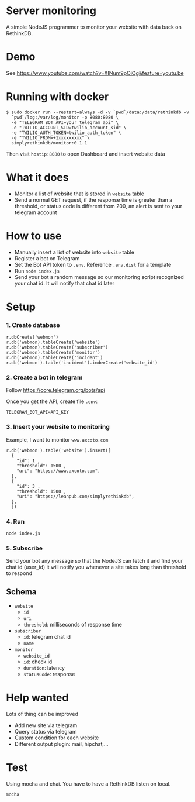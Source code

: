 # Server monitoring

A simple NodeJS programmer to monitor your website with data back on
RethinkDB.

# Demo

See https://www.youtube.com/watch?v=XINum9pOiOg&feature=youtu.be

# Running with docker

```shell
$ sudo docker run --restart=always -d -v `pwd`/data:/data/rethinkdb -v
  `pwd`/log:/var/log/monitor -p 8080:8080 \
  -e "TELEGRAM_BOT_API=your telegram api" \
  -e "TWILIO_ACCOUNT_SID=twilio_account_sid" \
  -e "TWILIO_AUTH_TOKEN=twilio_auth_token" \
  -e "TWILIO_FROM=+1xxxxxxxxx" \
  simplyrethinkdb/monitor:0.1.1
```

Then visit `hostip:8080` to open Dashboard and insert website data

# What it does

- Monitor a list of website that is stored in `website` table
- Send a normal GET request, if the response time is greater than a
  threshold, or status code is different from 200, an alert is sent to
  your telegram account

# How to use

- Manually insert a list of website into `website` table
- Register a bot on Telegram
- Set the Bot API token to `.env`. Reference `.env.dist` for a template
- Run `node index.js`
- Send your bot a random message so our monitoring script recognized
  your chat id. It will notify that chat id later

# Setup

### 1. Create database

```
r.dbCreate('webmon')
r.db('webmon).tableCreate('website')
r.db('webmon).tableCreate('subscriber')
r.db('webmon).tableCreate('monitor')
r.db('webmon).tableCreate('incident')
r.db('webmon').table('incident').indexCreate('website_id')
```

### 2. Create a bot in telegram 

Follow https://core.telegram.org/bots/api

Once you get the API, create file `.env`:

```
TELEGRAM_BOT_API=API_KEY
```

### 3. Insert your website to monitoring

Example, I want to monitor `www.axcoto.com`

```
r.db('webmon').table('website').insert([
  {
    "id": 1 ,
    "threshold": 1500 ,
    "uri": "https://www.axcoto.com",
  },
  {
    "id": 3 ,
    "threshold": 1500 ,
    "uri": "https://leanpub.com/simplyrethinkdb",
  },
  ])
```

### 4. Run 

```
node index.js
```

### 5. Subscribe

Send your bot any message so that the NodeJS can fetch it and find your chat id (user_id)
it will notify you whenever a site takes long than threshold to respond

## Schema

* `website`
    - `id`
    - `uri`
    - `threshold`: milliseconds of response time
* `subscriber`
    - `id`: telegram chat id
    - `name`
* `monitor`
    - `website_id`
    - `id`: check id
    - `duration`: latency
    - `statusCode`: response

# Help wanted

Lots of thing can be improved

 * Add new site via telegram
 * Query status via telegram
 * Custom condition for each website
 * Different output plugin: mail, hipchat,...

# Test

Using mocha and chai. You have to have a RethinkDB listen on local.

```
mocha
```
